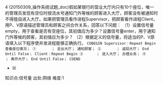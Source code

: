 4
(20150309_操作系统试题_doc)假如某银行的营业大厅内只有10个座位，唯一的管理员发现有空位时按流水号通知门外等候的顾客进入大厅，顾客没有被通知时
不得擅自进入大厅。如果把管理员看作进程Supervisor，把顾客看作进程Client，用P、V原语描述管理员和顾客之间合作关系，回答以下问题：
（1）设置信号量empty，用于查看是否有空座位，其初值应为多少？设置信号量enter，用于通知门外等候的顾客，其初值应为多少？
（2）根据定义的信号量，将适当的P、V原语填入以下程序使并发进程能够正确执行。
    ```
	          COBEGIN
	             Supervisor：Repeat
	                          Begin
	                            查看座位情况；
	                                  ①       ；
	                            走出大厅；
	                            通知顾客；
	                                  ②       ；
	                            返回大厅；
	                          End
	                        Until False；
	             Client：Repeat
	                      Begin
	                              ③      ；
	                        进入大厅；
	                        办理业务；
	                              ④      ；
	                        离开大厅；
	                 End
	                    Until False；
	          COEND
	    ```
    
- [x]

知识点:信号量
出处:网络
难度:1
> 
